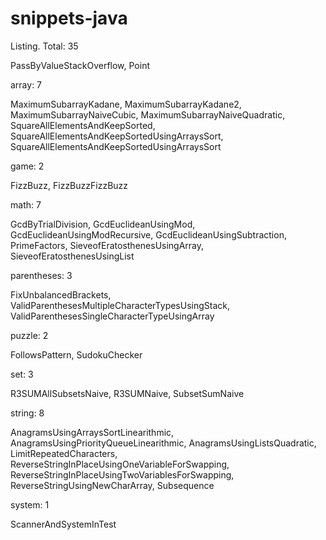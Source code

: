 snippets-java
=============

Listing. Total: 35


PassByValueStackOverflow, Point


array: 7

MaximumSubarrayKadane, MaximumSubarrayKadane2, MaximumSubarrayNaiveCubic, MaximumSubarrayNaiveQuadratic, 
SquareAllElementsAndKeepSorted, SquareAllElementsAndKeepSortedUsingArraysSort, SquareAllElementsAndKeepSortedUsingArraysSort


game: 2

FizzBuzz, FizzBuzzFizzBuzz


math: 7

GcdByTrialDivision, GcdEuclideanUsingMod, GcdEuclideanUsingModRecursive, GcdEuclideanUsingSubtraction, 
PrimeFactors, SieveofEratosthenesUsingArray, SieveofEratosthenesUsingList


parentheses: 3

FixUnbalancedBrackets, ValidParenthesesMultipleCharacterTypesUsingStack, ValidParenthesesSingleCharacterTypeUsingArray


puzzle: 2

FollowsPattern, SudokuChecker


set: 3

R3SUMAllSubsetsNaive, R3SUMNaive, SubsetSumNaive


string: 8

AnagramsUsingArraysSortLinearithmic, AnagramsUsingPriorityQueueLinearithmic, AnagramsUsingListsQuadratic, LimitRepeatedCharacters, 
ReverseStringInPlaceUsingOneVariableForSwapping, ReverseStringInPlaceUsingTwoVariablesForSwapping, 
ReverseStringUsingNewCharArray, Subsequence


system: 1

ScannerAndSystemInTest



